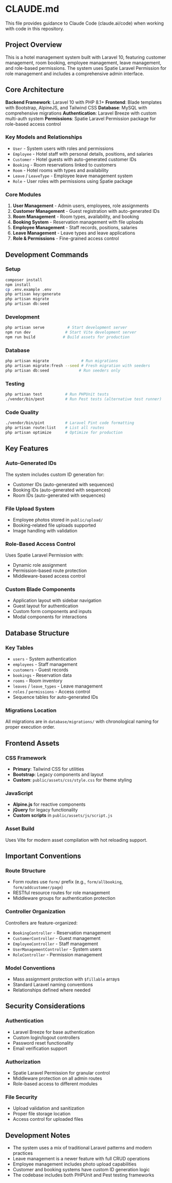 # CLAUDE.md

This file provides guidance to Claude Code (claude.ai/code) when working with code in this repository.

## Project Overview

This is a hotel management system built with Laravel 10, featuring customer management, room booking, employee management, leave management, and role-based permissions. The system uses Spatie Laravel Permission for role management and includes a comprehensive admin interface.

## Core Architecture

**Backend Framework**: Laravel 10 with PHP 8.1+
**Frontend**: Blade templates with Bootstrap, AlpineJS, and Tailwind CSS
**Database**: MySQL with comprehensive migrations
**Authentication**: Laravel Breeze with custom multi-auth system
**Permissions**: Spatie Laravel Permission package for role-based access control

### Key Models and Relationships
- `User` - System users with roles and permissions
- `Employee` - Hotel staff with personal details, positions, and salaries
- `Customer` - Hotel guests with auto-generated customer IDs
- `Booking` - Room reservations linked to customers
- `Room` - Hotel rooms with types and availability
- `Leave` / `LeaveType` - Employee leave management system
- `Role` - User roles with permissions using Spatie package

### Core Modules
1. **User Management** - Admin users, employees, role assignments
2. **Customer Management** - Guest registration with auto-generated IDs
3. **Room Management** - Room types, availability, and booking
4. **Booking System** - Reservation management with file uploads
5. **Employee Management** - Staff records, positions, salaries
6. **Leave Management** - Leave types and leave applications
7. **Role & Permissions** - Fine-grained access control

## Development Commands

### Setup
```bash
composer install
npm install
cp .env.example .env
php artisan key:generate
php artisan migrate
php artisan db:seed
```

### Development
```bash
php artisan serve          # Start development server
npm run dev               # Start Vite development server
npm run build            # Build assets for production
```

### Database
```bash
php artisan migrate              # Run migrations
php artisan migrate:fresh --seed # Fresh migration with seeders
php artisan db:seed             # Run seeders only
```

### Testing
```bash
php artisan test          # Run PHPUnit tests
./vendor/bin/pest         # Run Pest tests (alternative test runner)
```

### Code Quality
```bash
./vendor/bin/pint         # Laravel Pint code formatting
php artisan route:list    # List all routes
php artisan optimize      # Optimize for production
```

## Key Features

### Auto-Generated IDs
The system includes custom ID generation for:
- Customer IDs (auto-generated with sequences)
- Booking IDs (auto-generated with sequences)
- Room IDs (auto-generated with sequences)

### File Upload System
- Employee photos stored in `public/upload/`
- Booking-related file uploads supported
- Image handling with validation

### Role-Based Access Control
Uses Spatie Laravel Permission with:
- Dynamic role assignment
- Permission-based route protection
- Middleware-based access control

### Custom Blade Components
- Application layout with sidebar navigation
- Guest layout for authentication
- Custom form components and inputs
- Modal components for interactions

## Database Structure

### Key Tables
- `users` - System authentication
- `employees` - Staff management
- `customers` - Guest records
- `bookings` - Reservation data
- `rooms` - Room inventory
- `leaves` / `leave_types` - Leave management
- `roles` / `permissions` - Access control
- Sequence tables for auto-generated IDs

### Migrations Location
All migrations are in `database/migrations/` with chronological naming for proper execution order.

## Frontend Assets

### CSS Framework
- **Primary**: Tailwind CSS for utilities
- **Bootstrap**: Legacy components and layout
- **Custom**: `public/assets/css/style.css` for theme styling

### JavaScript
- **Alpine.js** for reactive components
- **jQuery** for legacy functionality
- **Custom scripts** in `public/assets/js/script.js`

### Asset Build
Uses Vite for modern asset compilation with hot reloading support.

## Important Conventions

### Route Structure
- Form routes use `form/` prefix (e.g., `form/allbooking`, `form/addcustomer/page`)
- RESTful resource routes for role management
- Middleware groups for authentication protection

### Controller Organization
Controllers are feature-organized:
- `BookingController` - Reservation management
- `CustomerController` - Guest management  
- `EmployeeController` - Staff management
- `UserManagementController` - System users
- `RoleController` - Permission management

### Model Conventions
- Mass assignment protection with `$fillable` arrays
- Standard Laravel naming conventions
- Relationships defined where needed

## Security Considerations

### Authentication
- Laravel Breeze for base authentication
- Custom login/logout controllers
- Password reset functionality
- Email verification support

### Authorization
- Spatie Laravel Permission for granular control
- Middleware protection on all admin routes
- Role-based access to different modules

### File Security
- Upload validation and sanitization
- Proper file storage location
- Access control for uploaded files

## Development Notes

- The system uses a mix of traditional Laravel patterns and modern practices
- Leave management is a newer feature with full CRUD operations
- Employee management includes photo upload capabilities
- Customer and booking systems have custom ID generation logic
- The codebase includes both PHPUnit and Pest testing frameworks